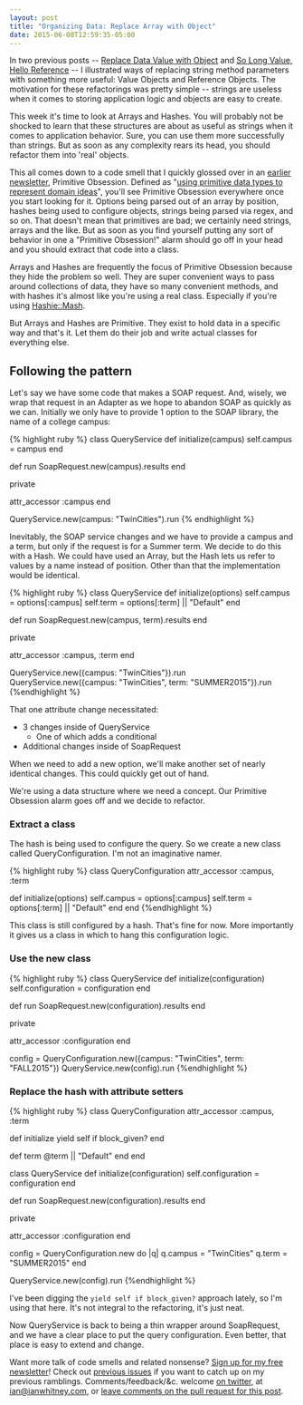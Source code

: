 ```yaml
---
layout: post
title: "Organizing Data: Replace Array with Object"
date: 2015-06-08T12:59:35-05:00
---
```


In two previous posts -- [Replace Data Value with Object](http://designisrefactoring.com/2015/04/26/organizing-data-replace-data-value-with-object/) and [So Long Value, Hello Reference](http://designisrefactoring.com/2015/05/11/so-long-value-object-hello-reference/) -- I illustrated ways of replacing string method parameters with something more useful: Value Objects and Reference Objects. The motivation for these refactorings was pretty simple -- strings are useless when it comes to storing application logic and objects are easy to create.

This week it's time to look at Arrays and Hashes. You will probably not be shocked to learn that these structures are about as useful as strings when it comes to application behavior. Sure, you can use them more successfully than strings. But as soon as any complexity rears its head, you should refactor them into 'real' objects.

<!--break-->

This all comes down to a code smell that I quickly glossed over in an [earlier newsletter](http://tinyletter.com/ianwhitney/letters/not-very-much-about-primitives), Primitive Obsession. Defined as "[using primitive data types to represent domain ideas](http://c2.com/cgi/wiki?PrimitiveObsession)", you'll see Primitive Obsession everywhere once you start looking for it. Options being parsed out of an array by position, hashes being used to configure objects, strings being parsed via regex, and so on. That doesn't mean that primitives are bad; we certainly need strings, arrays and the like. But as soon as you find yourself putting any sort of behavior in one a "Primitive Obsession!" alarm should go off in your head and you should extract that code into a class.

Arrays and Hashes are frequently the focus of Primitive Obsession because they hide the problem so well. They are super convenient ways to pass around collections of data, they have so many convenient methods, and with hashes it's almost like you're using a real class. Especially if you're using [Hashie::Mash](https://github.com/intridea/hashie#mash).

But Arrays and Hashes are Primitive. They exist to hold data in a specific way and that's it. Let them do their job and write actual classes for everything else.

## Following the pattern

Let's say we have some code that makes a SOAP request. And, wisely, we wrap that request in an Adapter as we hope to abandon SOAP as quickly as we can. Initially we only have to provide 1 option to the SOAP library, the name of a college campus:

{% highlight ruby %}
class QueryService
  def initialize(campus)
    self.campus = campus
  end

  def run
    SoapRequest.new(campus).results
  end

  private

  attr_accessor :campus
end

QueryService.new(campus: "TwinCities").run
{% endhighlight %}

Inevitably, the SOAP service changes and we have to provide a campus and a term, but only if the request is for a Summer term. We decide to do this with a Hash. We could have used an Array, but the Hash lets us refer to values by a name instead of position. Other than that the implementation would be identical.

{% highlight ruby %}
class QueryService
  def initialize(options)
    self.campus = options[:campus]
    self.term = options[:term] || "Default"
  end

  def run
    SoapRequest.new(campus, term).results
  end

  private

  attr_accessor :campus, :term
end

QueryService.new({campus: "TwinCities"}).run
QueryService.new({campus: "TwinCities", term: "SUMMER2015"}).run
{%endhighlight %}

That one attribute change necessitated:

- 3 changes inside of QueryService
  - One of which adds a conditional
- Additional changes inside of SoapRequest

When we need to add a new option, we'll make another set of nearly identical changes. This could quickly get out of hand.

We're using a data structure where we need a concept. Our Primitive Obsession alarm goes off and we decide to refactor.

### Extract a class

The hash is being used to configure the query. So we create a new class called QueryConfiguration. I'm not an imaginative namer.

{% highlight ruby %}
class QueryConfiguration
  attr_accessor :campus, :term

  def initialize(options)
    self.campus = options[:campus]
    self.term = options[:term] || "Default"
  end
end
{%endhighlight %}

This class is still configured by a hash. That's fine for now. More importantly it gives us a class in which to hang this configuration logic.

### Use the new class

{% highlight ruby %}
class QueryService
  def initialize(configuration)
    self.configuration = configuration
  end

  def run
    SoapRequest.new(configuration).results
  end

  private

  attr_accessor :configuration
end

config = QueryConfiguration.new({campus: "TwinCities", term: "FALL2015"})
QueryService.new(config).run
{%endhighlight %}

### Replace the hash with attribute setters

{% highlight ruby %}
class QueryConfiguration
  attr_accessor :campus, :term

  def initialize
    yield self if block_given?
  end

  def term
    @term || "Default"
  end
end

class QueryService
  def initialize(configuration)
    self.configuration = configuration
  end

  def run
    SoapRequest.new(configuration).results
  end

  private

  attr_accessor :configuration
end

config = QueryConfiguration.new do |q|
  q.campus = "TwinCities"
  q.term = "SUMMER2015"
end

QueryService.new(config).run
{%endhighlight %}

I've been digging the `yield self if block_given?` approach lately, so I'm using that here. It's not integral to the refactoring, it's just neat.

Now QueryService is back to being a thin wrapper around SoapRequest, and we have a clear place to put the query configuration. Even better, that place is easy to extend and change.

Want more talk of code smells and related nonsense? [Sign up for my free newsletter](http://tinyletter.com/ianwhitney/)! Check out [previous issues](http://tinyletter.com/ianwhitney/archive) if you want to catch up on my previous ramblings. Comments/feedback/&c. welcome [on twitter](https://twitter.com/iwhitney/), at ian@ianwhitney.com, or [leave comments on the pull request for this post](https://github.com/IanWhitney/designisrefactoring/pull/4).
